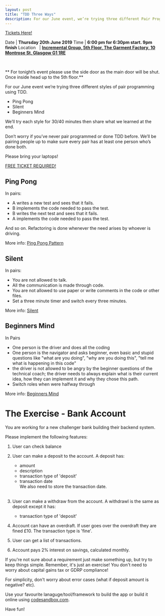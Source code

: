 ```yaml
---
layout: post
title: "TDD Three Ways"
description: For our June event, we’re trying three different Pair Programming and TDD styles. 6pm, Thursday 20th June 2019, at Incremental Group.
---
```

[Tickets Here!](https://www.eventbrite.com/e/tdd-in-three-different-ways-tickets-62520884649)

Date  | **Thursday 20th June 2019**
Time | **6:00 pm for 6:30pm start. 9pm finish**
Location &nbsp; | **<a href="https://goo.gl/maps/2We2Q7uUeAGWCxQW6" target="_blank">Incremental Group, 5th Floor, The Garment Factory, 10 Montrose St, Glasgow G1 1RE</a>**

<br/>

** For tonight’s event please use the side door as the main door will be shut. Once inside head up to the 5th floor.** 

For our June event we’re trying three different styles of pair programming using TDD.

 * Ping Pong
 * Silent
 * Beginners Mind

We’ll try each style for 30/40 minutes then share what we learned at the end.

Don’t worry if you’ve never pair programmed or done TDD before. We’ll be pairing people up to make sure every pair has at least one person who’s done both.

Please bring your laptops!

[FREE TICKET REQUIRED!](https://www.eventbrite.com/e/tdd-in-three-different-ways-tickets-62520884649)

## Ping Pong

In pairs:
 * A writes a new test and sees that it fails.
 * B implements the code needed to pass the test.
 * B writes the next test and sees that it fails.
 * A implements the code needed to pass the test.

And so on. Refactoring is done whenever the need arises by whoever is driving.

More info: [Ping Pong Pattern](http://wiki.c2.com/?PairProgrammingPingPongPattern)

## Silent

In pairs:
 * You are not allowed to talk.
 * All the communication is made through code.
 * You are not allowed to use paper or write comments in the code or other files.
 * Set a three minute timer and switch every three minutes.

More info: [Silent](https://blog.adrianbolboaca.ro/2013/10/pair-programming-game-silent-programming/)

## Beginners Mind

In Pairs
-	One person is the driver and does all the coding
-	One person is the navigator and asks beginner, even basic and stupid questions like "what are you doing", "why are you doing this", "tell me what is happening in this code"
-	the driver is not allowed to be angry by the beginner questions of the technical coach; the driver needs to always explain what is their current idea, how they can implement it and why they chose this path.
-	Switch roles when were halfway through

More info: [Beginners Mind](https://blog.adrianbolboaca.ro/2013/10/beginners-mind/)

# The Exercise - Bank Account
You are working for a new challenger bank building their backend system.

Please implement the following features:

1. User can check balance

2. User can make a deposit to the account.
  A deposit has:
   - amount
   - description
   - transaction type of 'deposit'
   - transaction date <br/>
   We also need to store the transaction date.<br/><br/>


3. User can make a withdraw from the account.
  A withdrawl is the same as deposit except it has:
   - transaction type of 'deposit'<br/>

4. Account can have an overdraft. If user goes over the overdraft they are fined £10. The transaction type is 'fine'.

5. User can get a list of transactions.

6. Account pays 2% interest on savings, calculated monthly.

If you're not sure about a requirement just make something up, but try to keep things simple. Remember, it's just an exercise! You don't need to worry about capital gains tax or GDRP compliance!

For simplicity, don't worry about error cases (what if deposit amount is negative? etc).

Use your favourite lanaguge/tool/framework to build the app or build it online using [codesandbox.com](https://codesandbox.io/s/9349xjlnl4).

Have fun!

